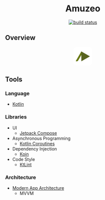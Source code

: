 <h1 align="center">Amuzeo</h1>
<p align="center">
<a href="https://github.com/shubertm/Amuzeo/actions/workflows/build.yml"> 
<img src="https://github.com/shubertm/Amuzeo/actions/workflows/build.yml/badge.svg" alt="build status">
</a>
</p>

## Overview

<p id="app_icon" align="center">
<img
    src="https://github.com/shubertm/Amuzeo/blob/main/app/src/main/amuzeo-playstore.png"
    width="60" height="60" alt="amuzic icon"
    style="border-radius:10px;"/>
</p>

## Tools
### Language
* [Kotlin](https://kotlinlang.org)
### Libraries
* UI
    * [Jetpack Compose](https://developer.android.com/jetpack/compose)
* Asynchronous Programming
    * [Kotlin Coroutines](https://kotlinlang.org/docs/coroutines-guide.html)
* Dependency Injection
    * [Koin](https://insert-koin.io)
* Code Style
    * [KtLint](https://pinterest.github.io/ktlint)
### Architecture
* [Modern App Architecture](https://developer.android.com/topic/architecture)
  - MVVM
